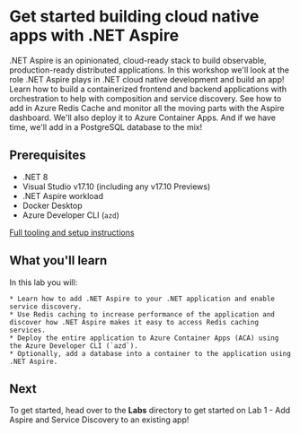 # Get started building cloud native apps with .NET Aspire

.NET Aspire is an opinionated, cloud-ready stack to build observable, production-ready distributed applications. In this workshop we'll look at the role .NET Aspire plays in .NET cloud native development and build an app! Learn how to build a containerized frontend and backend applications with orchestration to help with composition and service discovery. See how to add in Azure Redis Cache and monitor all the moving parts with the Aspire dashboard. We'll also deploy it to Azure Container Apps. And if we have time, we'll add in a PostgreSQL database to the mix!

## Prerequisites

* .NET 8
* Visual Studio v17.10 (including any v17.10 Previews)
* .NET Aspire workload
* Docker Desktop
* Azure Developer CLI (`azd`)

[Full tooling and setup instructions](https://learn.microsoft.com/dotnet/aspire/fundamentals/setup-tooling)

## What you'll learn

In this lab you will:

    * Learn how to add .NET Aspire to your .NET application and enable service discovery. 
    * Use Redis caching to increase performance of the application and discover how .NET Aspire makes it easy to access Redis caching services.
    * Deploy the entire application to Azure Container Apps (ACA) using the Azure Developer CLI (`azd`).
    * Optionally, add a database into a container to the application using .NET Aspire.

## Next

To get started, head over to the **Labs** directory to get started on Lab 1 - Add Aspire and Service Discovery to an existing app!
